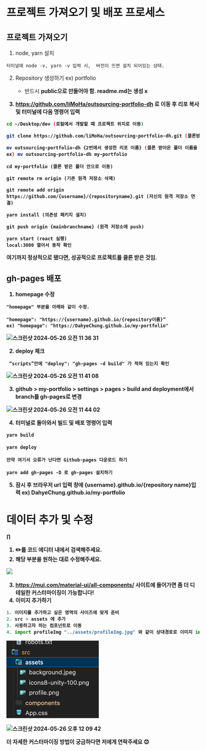 # 프로젝트 가져오기 및 배포 프로세스

## 프로젝트 가져오기

1. node, yarn 설치
```
터미널에 node -v, yarn -v 입력 시,  버전이 뜨면 설치 되어있는 상태.
```
2. Repository 생성하기 ex) portfolio
   - 반드시 <strong>public</mark>으로 만들어야 함. readme.md는 생성 x 

4. https://github.com/liMoHa/outsourcing-portfolio-dh 로 이동 후 리포 복사 및 터미널에 다음 명령어 입력
   
```bash
cd ~/Desktop/dev (로컬에서 개발할 때 프로젝트 위치로 이동)
```

```bash
git clone https://github.com/liMoHa/outsourcing-portfolio-dh.git (클론받기)
```

```bash
mv outsourcing-portfolio-dh {2번에서 생성한 리포 이름} (클론 받아온 폴더 이름을 앞으로 새로운 저장소가 될 리포 이름(2번에서 생성)으로 수정)
ex) mv outsourcing-portfolio-dh my-portfolio
```

```
cd my-portfolio (클론 받은 폴더 안으로 이동)
```

```
git remote rm origin (기존 원격 저장소 삭제)
```

```
git remote add origin https://github.com/{username}/{repositoryname}.git (자신의 원격 저장소 연결)
```

```
yarn install (의존성 패키지 설치)
```

```
git push origin {mainbranchname} (원격 저장소에 push)
```

```
yarn start (react 실행)
local:3000 열어서 동작 확인
```


여기까지 정상적으로 됐다면, 성공적으로 프로젝트를 클론 받은 것임.

## gh-pages 배포

1. homepage 수정
```
"homepage" 부분을 아래와 같이 수정.

"homepage": "https://{username}.github.io/{repository이름}”
ex) "homepage": "https://DahyeChung.github.io/my-portfolio"
```
![스크린샷 2024-05-26 오전 11 36 31](https://github.com/liMoHa/outsourcing-portfolio-dh/assets/88691881/b1e542c0-6d06-4ae2-a8eb-a4c50f73e32a)

2. deploy 체크
```
 “scripts”안에 "deploy": "gh-pages -d build" 가 적혀 있는지 확인

```
![스크린샷 2024-05-26 오전 11 41 08](https://github.com/liMoHa/outsourcing-portfolio-dh/assets/88691881/e0ffbf4d-bab5-4f0a-8c48-18a12b9c3e32)

3. github > my-portfolio > settings > pages > build and deployment에서 branch를 gh-pages로 변경

![스크린샷 2024-05-26 오전 11 44 02](https://github.com/liMoHa/outsourcing-portfolio-dh/assets/88691881/81a5933d-5e40-401f-a0ea-4a2bbe46c94e)

4. 터미널로 돌아와서 빌드 및 배포 명령어 입력

```
yarn build

yarn deploy

만약 여기서 오류가 난다면 Github-pages 다운로드 하기

yarn add gh-pages -D 로 gh-pages 설치하기 
```

5. 잠시 후 브라우저 url 입력 창에 {username}.github.io/{repository name}입력 ex) DahyeChung.github.io/my-portfolio
   

# 데이터 추가 및 수정
∏
1. ✏️를 코드 에디터 내에서 검색해주세요.
2. 해당 부분을 원하는 대로 수정해주세요.
<img src="https://github.com/liMoHa/outsourcing-portfolio-dh/assets/88691881/891b284d-a66e-4b5b-ac67-2b70f5af40f9" width="200px">

3. https://mui.com/material-ui/all-components/ 사이트에 들어가면 좀 더 디테일한 커스터마이징이 가능합니다!
4. 이미지 추가하기

```ts
1. 이미지를 추가하고 싶은 영역의 사이즈에 맞게 준비
2. src > assets 에 추가
3. 사용하고자 하는 컴포넌트로 이동
4. import profileImg "../assets/profileImg.jpg" 와 같이 상대경로로 이미지 import
```
![alt text](image-1.png)

![스크린샷 2024-05-26 오후 12 09 42](https://github.com/liMoHa/outsourcing-portfolio-dh/assets/88691881/71f4e988-fd2b-4320-bea6-3e8a79d74256)



더 자세한 커스터마이징 방법이 궁금하다면 저에게 연락주세요 😊
